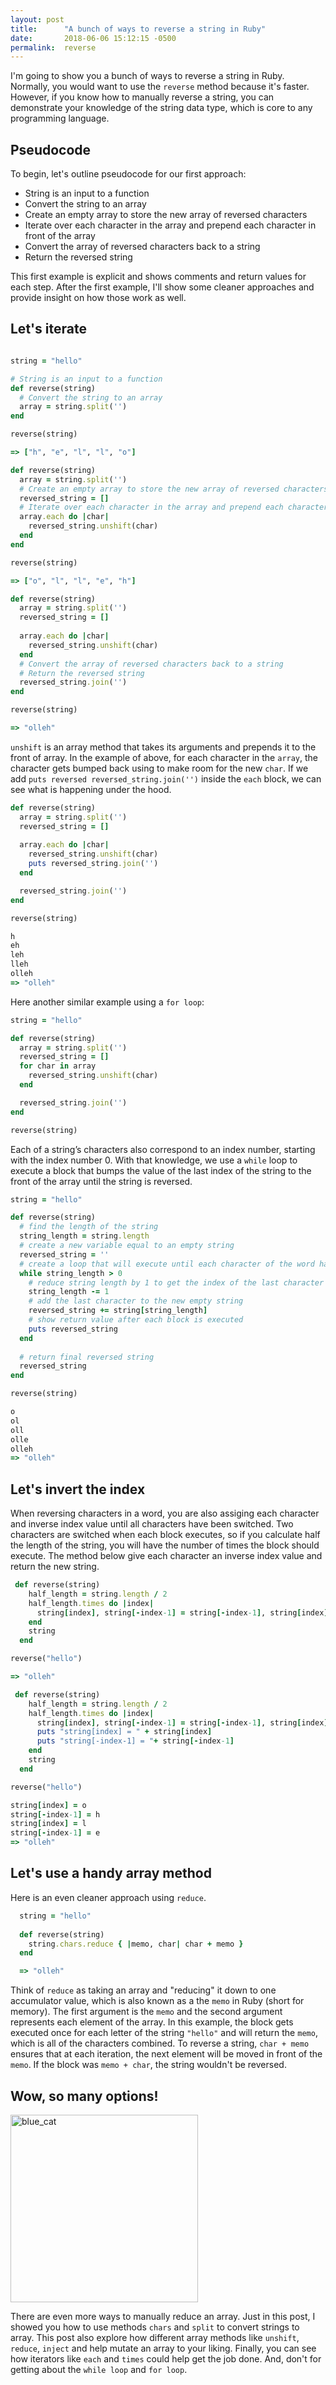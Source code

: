 ```yaml
---
layout: post
title:      "A bunch of ways to reverse a string in Ruby"
date:       2018-06-06 15:12:15 -0500
permalink:  reverse
---
```


I'm going to show you a bunch of ways to reverse a string in Ruby. Normally, you would want to use the `reverse` method because it's faster. However, if you know how to manually reverse a string, you can demonstrate your knowledge of the string data type, which is core to any programming language.

## Pseudocode

To begin, let's outline pseudocode for our first approach:

* String is an input to a function
* Convert the string to an array
* Create an empty array to store the new array of reversed characters
* Iterate over each character in the array and prepend each character in front of the array
* Convert the array of reversed characters back to a string
* Return the reversed string

This first example is explicit and shows comments and return values for each step. After the first example, I'll show some cleaner approaches and provide insight on how those work as well.

## Let's iterate

```ruby

string = "hello"

# String is an input to a function
def reverse(string)
  # Convert the string to an array
  array = string.split('')
end

reverse(string)

=> ["h", "e", "l", "l", "o"]

def reverse(string)
  array = string.split('')
  # Create an empty array to store the new array of reversed characters
  reversed_string = []
  # Iterate over each character in the array and prepend each character in front of the array
  array.each do |char|
    reversed_string.unshift(char)
  end
end

reverse(string)

=> ["o", "l", "l", "e", "h"]

def reverse(string)
  array = string.split('')
  reversed_string = []
  
  array.each do |char|
    reversed_string.unshift(char)
  end
  # Convert the array of reversed characters back to a string
  # Return the reversed string
  reversed_string.join('')
end

reverse(string)

=> "olleh"
```

`unshift` is an array method that takes its arguments and prepends it to the front of array. In the example of above, for each character in the `array`, the character gets bumped back using to make room for the new `char`. If we add `puts reversed reversed_string.join('')` inside the `each` block, we can see what is happening under the hood.

```ruby
def reverse(string)
  array = string.split('')
  reversed_string = []
  
  array.each do |char|
    reversed_string.unshift(char)
    puts reversed_string.join('')
  end

  reversed_string.join('')
end

reverse(string)

h
eh
leh
lleh
olleh
=> "olleh"
```

Here another similar example using a `for loop`:

```ruby
string = "hello"

def reverse(string)
  array = string.split('')
  reversed_string = []
  for char in array
    reversed_string.unshift(char)
  end

  reversed_string.join('')
end

reverse(string)
```

Each of a string’s characters also correspond to an index number, starting with the index number 0. With that knowledge, we use a `while` loop to execute a block that bumps the value of the last index of the string to the front of the array until the string is reversed.

```ruby
string = "hello"

def reverse(string)
  # find the length of the string
  string_length = string.length
  # create a new variable equal to an empty string
  reversed_string = ''
  # create a loop that will execute until each character of the word has been reversed
  while string_length > 0
    # reduce string length by 1 to get the index of the last character of the array
    string_length -= 1
    # add the last character to the new empty string
    reversed_string += string[string_length]
    # show return value after each block is executed
    puts reversed_string
  end
  
  # return final reversed string
  reversed_string
end

reverse(string)

o
ol
oll
olle
olleh
=> "olleh"
```

## Let's invert the index

When reversing characters in a word, you are also assiging each character and inverse index value until all characters have been switched. Two characters are switched when each block executes, so if you calculate half the length of the string, you will have the number of times the block should execute. The method below give each character an inverse index value and return the new string.

```ruby
 def reverse(string)
    half_length = string.length / 2
    half_length.times do |index| 
      string[index], string[-index-1] = string[-index-1], string[index]
    end
    string
  end

reverse("hello")

=> "olleh"
```
```ruby
 def reverse(string)
    half_length = string.length / 2
    half_length.times do |index| 
      string[index], string[-index-1] = string[-index-1], string[index]
      puts "string[index] = " + string[index]
      puts "string[-index-1] = "+ string[-index-1]
    end
    string
  end

reverse("hello")

string[index] = o
string[-index-1] = h
string[index] = l
string[-index-1] = e
=> "olleh"
```
## Let's use a handy array method

Here is an even cleaner approach using `reduce`.

```ruby
  string = "hello"
  
  def reverse(string)
    string.chars.reduce { |memo, char| char + memo }
  end

  => "olleh"
```
Think of `reduce` as taking an array and "reducing" it down to one accumulator value, which is also known as a the `memo` in Ruby (short for memory). The first argument is the `memo` and the second argument represents each element of the array. In this example, the block gets executed once for each letter of the string `"hello"` and will return the `memo`, which is all of the characters combined. To reverse a string, `char + memo` ensures that at each iteration, the next element will be moved in front of the `memo`. If the block was `memo + char`, the string wouldn't be reversed.

## Wow, so many options!

<img src="https://i.imgur.com/eRq68d0.png" title="blue_cat" height="300" width="300" class="img-responsive">

There are even more ways to manually reduce an array. Just in this post, I showed you how to use methods `chars` and `split` to convert strings to array. This post also explore how different array methods like `unshift`, `reduce`, `inject` and help mutate an array to your liking. Finally, you can see how iterators like `each` and `times` could help get the job done. And, don't for getting about the `while loop` and `for loop`. 






 
 


